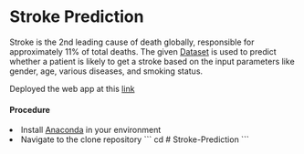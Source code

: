 # Stroke Prediction
Stroke is the 2nd leading cause of death globally, responsible for approximately 11% of
total deaths. The given <a href="https://docs.google.com/spreadsheets/d/e/2PACX-1vQBkbBa7swoXVRNgWzDQDhAFZDp_MvcAPusdQkE7y_FcFVx0SjCvXY8uIbzmsbX6hvOWXL1AjLjzjDq/pub?output=csv">Dataset<a> is used to predict whether a patient is likely to get a
stroke based on the input parameters like gender, age, various diseases, and smoking
status.
<br>
 <div> Deployed the web app at this <a href = "https://share.streamlit.io/shrut26/stroke-prediction/main/app.py">link</a>

  <h4>Procedure</h4>
  <li>Install <a href="https://www.anaconda.com/products/distribution">Anaconda</a> in your environment</li>
  <li>Navigate to the clone repository
   ```
   cd <project_directory_name> # Stroke-Prediction
   ```
  </li>
